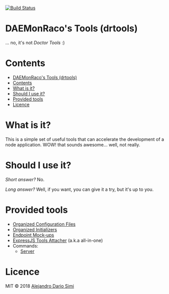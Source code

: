 [![Build Status](https://travis-ci.org/daemonraco/drtools.svg?branch=master)](https://travis-ci.org/daemonraco/drtools)

# DAEMonRaco's Tools (drtools)
... no, it's not _Doctor Tools_ :)

# Contents
<!-- TOC updateOnSave:true -->

- [DAEMonRaco's Tools (drtools)](#daemonracos-tools-drtools)
- [Contents](#contents)
- [What is it?](#what-is-it)
- [Should I use it?](#should-i-use-it)
- [Provided tools](#provided-tools)
- [Licence](#licence)

<!-- /TOC -->

# What is it?
This is a simple set of useful tools that can accelerate the development of a node
application.
WOW! that sounds awesome... well, not really.

# Should I use it?
_Short answer?_ No.

_Long answer?_ Well, if you want, you can give it a try, but it's up to you.

# Provided tools
* [Organized Configuration Files](docs/configs.md)
* [Organized Initializers](docs/loaders.md)
* [Endpoint Mock-ups](docs/endpoints.md)
* [ExpressJS Tools Attacher](docs/express.md) (a.k.a all-in-one)
* Commands:
    * [Server](docs/server.md)

# Licence
MIT &copy; 2018 [Alejandro Dario Simi](http://daemonraco.com)
